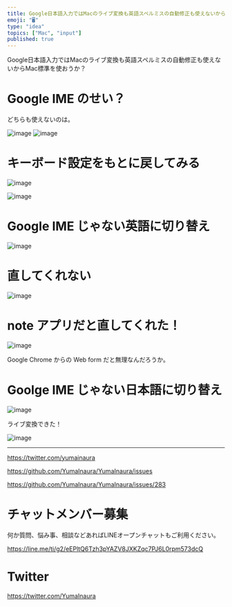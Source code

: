 ```yaml
---
title: Google日本語入力ではMacのライブ変換も英語スペルミスの自動修正も使えないからMac標準を使おうか？
emoji: "🖥"
type: "idea"
topics: ["Mac", "input"]
published: true
---
```


Google日本語入力ではMacのライブ変換も英語スペルミスの自動修正も使えないからMac標準を使おうか？

# Google IME のせい？

どちらも使えないのは。

![image](https://user-images.githubusercontent.com/13635059/50743109-49bba600-1257-11e9-9579-71d33437ff69.png)
![image](https://user-images.githubusercontent.com/13635059/50743113-58a25880-1257-11e9-9a5e-e7862cca78e9.png)

# キーボード設定をもとに戻してみる

![image](https://user-images.githubusercontent.com/13635059/50743117-65bf4780-1257-11e9-808e-614aaef75bee.png)

![image](https://user-images.githubusercontent.com/13635059/50743119-6f48af80-1257-11e9-97ef-f4954e787e3f.png)


# Google IME じゃない英語に切り替え

![image](https://user-images.githubusercontent.com/13635059/50743122-7b347180-1257-11e9-8333-4acfcdcf473f.png)

# 直してくれない

![image](https://user-images.githubusercontent.com/13635059/50743128-87203380-1257-11e9-88bb-916f10edd0c5.png)

# note アプリだと直してくれた！

![image](https://user-images.githubusercontent.com/13635059/50743184-14fc1e80-1258-11e9-91ea-87d0c49228de.png)

Google Chrome   からの Web form だと無理なんだろうか。

# Goolge IME じゃない日本語に切り替え

![image](https://user-images.githubusercontent.com/13635059/50743130-91423200-1257-11e9-9fae-fc10d46676d2.png)

ライブ変換できた！

![image](https://user-images.githubusercontent.com/13635059/50743167-c8b0de80-1257-11e9-9128-1f86918e41cb.png)


---

https://twitter.com/yumainaura

https://github.com/YumaInaura/YumaInaura/issues

https://github.com/YumaInaura/YumaInaura/issues/283








<!-- Update From Qiita API -->

# チャットメンバー募集


何か質問、悩み事、相談などあればLINEオープンチャットもご利用ください。

https://line.me/ti/g2/eEPltQ6Tzh3pYAZV8JXKZqc7PJ6L0rpm573dcQ





# Twitter


https://twitter.com/YumaInaura


<!-- Update From Qiita API -->


